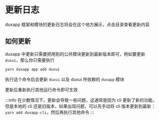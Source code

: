 # 更新日志

duxapp 框架和模块的更新日志将会在这个地方展示，点击目录查看更新内容

## 如何更新

duxapp 中更新只需要把用到的公共模块更新到最新版本即可，例如要更新 `duxui`，那么你只需要执行

```bash
yarn duxapp app add duxui
```

执行这个命令后会更新 `duxui` 以及 duxui 所依赖的 `duxapp` 模块

更新后重新执行其他运行命令即可生效

:::info
在少数情况下，更新会导致一些问题，这通常是因为 cli 更新了新的功能，但是本地的 cli 还是旧版本，如果出现问题，可以先手动将 cli 版本更新到最新： `yarn add duxapp-cli`，然后再执行其他命令
:::